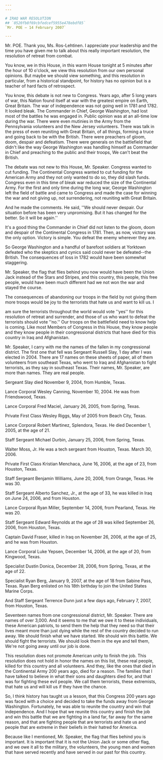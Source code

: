 ```yaml
---
---

# IRAQ WAR RESOLUTION
## `0520fb8f69cbfedcef5955e478ebdf85`
`Mr. POE — 14 February 2007`

---
```



Mr. POE. Thank you, Ms. Ros-Lehtinen. I appreciate your leadership 
and the time you have given me to talk about this really important 
resolution, the resolution of retreat from combat.

You know, we in this House, in this warm House tonight at 5 minutes 
after the hour of 10 o'clock, we view this resolution from our own 
personal opinions. But maybe we should view something, and this 
resolution in particular, from a historical standpoint, for history has 
no opinion but is a teacher of hard facts of retrospect.

You know, this debate is not new to Congress. Years ago, after 5 long 
years of war, this Nation found itself at war with the greatest empire 
on Earth, Great Britain. The war of independence was not going well in 
1781 and 1782. It looked bleak. The Commander in Chief, George 
Washington, had lost most of the battles he was engaged in. Public 
opinion was at an all-time low during the war. There were even mutinies 
in the Army from the Pennsylvania volunteers and the New Jersey 
volunteers. There was talk in the press of even reuniting with Great 
Britain, of all things, forming a truce and going back to be with the 
British. There were preachers of gloom, doom, despair and defeatism. 
There were generals on the battlefield that didn't like the way George 
Washington was handling himself as Commander in Chief and preaching to 
the public and their troops, We can't beat the British.

The debate was not new to this House, Mr. Speaker. Congress wanted to 
cut funding. The Continental Congress wanted to cut funding for the 
American Army and they not only wanted to do so, they did slash funds. 
Congress even in this time of bleak war reduced the size of the 
Continental Army. For the first and only time during the long war, 
George Washington left the field of battle and came to Congress and 
made the case for winning the war and not giving up, not surrendering, 
not reuniting with Great Britain.

And he made the comments. He said, ''We should never despair. Our 
situation before has been very unpromising. But it has changed for the 
better. So it will be again.''

It's a good thing the Commander in Chief did not listen to the gloom, 
doom and despair of the Continental Congress in 1781. Then, as now, 
victory was the only option. Victory is simple. You defeat the enemy 
wherever they are.

So George Washington and a handful of barefoot soldiers at Yorktown 
defeated who the skeptics and cynics said could never be defeated--the 
British. The consequences of loss in 1782 would have been somewhat 
staggering.

Mr. Speaker, the flag that flies behind you now would have been the 
Union Jack instead of the Stars and Stripes, and this country, this 
people, this free people, would have been much different had we not won 
the war and stayed the course.

The consequences of abandoning our troops in the field by not giving 
them more troops would be joy to the terrorists that hate us and want 
to kill us. I


am sure the terrorists throughout the world would vote ''yes'' for this 
resolution of retreat and surrender, and those of us who want to defeat 
the terrorists should vote ''no.'' Our troops on the battlefield need 
to know help is coming. Like most Members of Congress in this House, 
they know people and they know people in their congressional districts 
that have died for this country in Iraq and Afghanistan.

Mr. Speaker, I carry with me the names of the fallen in my 
congressional district. The first one that fell was Sergeant Russell 
Slay, 1 day after I was elected in 2004. There are 17 names on these 
sheets of paper, all of them volunteers from southeast Texas, who went 
to Iraq and Afghanistan to fight terrorists, as they say in southeast 
Texas. Their names, Mr. Speaker, are more than names. They are real 
people.

Sergeant Slay died November 9, 2004, from Humble, Texas.

Lance Corporal Wesley Canning, November 10, 2004. He was from 
Friendswood, Texas.

Lance Corporal Fred Maciel, January 26, 2005, from Spring, Texas.

Private First Class Wesley Riggs, May of 2005 from Beach City, Texas.

Lance Corporal Robert Martinez, Splendora, Texas. He died December 1, 
2005, at the age of 21.

Staff Sergeant Michael Durbin, January 25, 2006, from Spring, Texas.

Walter Moss, Jr. He was a tech sergeant from Houston, Texas. March 
30, 2006.

Private First Class Kristian Menchaca, June 16, 2006, at the age of 
23, from Houston, Texas.

Staff Sergeant Benjamin Williams, June 20, 2006, from Orange, Texas. 
He was 30.

Staff Sergeant Alberto Sanchez, Jr., at the age of 33, he was killed 
in Iraq on June 24, 2006, and from Houston.

Lance Corporal Ryan Miller, September 14, 2006, from Pearland, Texas. 
He was 20.

Staff Sergeant Edward Reynolds at the age of 28 was killed September 
26, 2006, from Houston, Texas.

Captain David Fraser, killed in Iraq on November 26, 2006, at the age 
of 25, and he was from Houston.

Lance Corporal Luke Yepsen, December 14, 2006, at the age of 20, from 
Kingwood, Texas.

Specialist Dustin Donica, December 28, 2006, from Spring, Texas, at 
the age of 22.

Specialist Ryan Berg, January 9, 2007, at the age of 18 from Sabine 
Pass, Texas. Ryan Berg enlisted on his 18th birthday to join the United 
States Marine Corps.

And Staff Sergeant Terrence Dunn just a few days ago, February 7, 
2007, from Houston, Texas.

Seventeen names from one congressional district, Mr. Speaker. There 
are names of over 3,000. And it seems to me that we owe it to these 
individuals, these American patriots, to send them the help that they 
need so that their lives meant more than just dying while the rest of 
the country decided to run away. We should finish what we have started. 
We should win this battle. We should fight the terrorists. We should 
look them in the eye and tell them, We're not going away until our job 
is done.

This resolution does not promote American unity to finish the job. 
This resolution does not hold in honor the names on this list, these 
real people, killed for this country and all volunteers. And they, like 
the ones that died in the Continental Army 200 years ago, died for a 
reason. The families that I have talked to believe in what their sons 
and daughters died for, and that was for fighting these evil people. We 
call them terrorists, these extremists, that hate us and will kill us 
if they have the chance.

So, I think history has taught us a lesson, that this Congress 200 
years ago was faced with a choice and decided to take the funds away 
from George Washington. Fortunately, he was able to reunite the country 
and win that independence. And I hope that we reunite this country and 
finish the job and win this battle that we are fighting in a land far, 
far away for the same reason, and that are fighting people that are 
terrorists and hate us and people that are extreme in their beliefs in 
their hatred for America.

Because like I mentioned, Mr. Speaker, the flag that flies behind you 
is important. It is important that it is not the Union Jack or some 
other flag, and we owe it all to the military, the volunteers, the 
young men and women that have served recently and have served in our 
past for this country.


